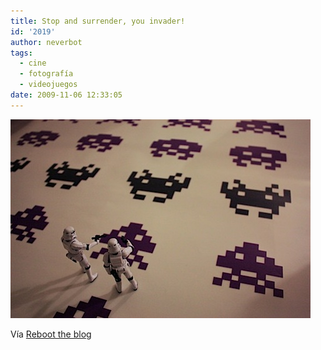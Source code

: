 ```yaml
---
title: Stop and surrender, you invader!
id: '2019'
author: neverbot
tags:
  - cine
  - fotografía
  - videojuegos
date: 2009-11-06 12:33:05
---
```


![200911061232.jpg](./stop-and-surrender-you-invader/200911061232.jpg)

Vía [Reboot the blog](http://blog.swas.es/post/232208463/space-invasion)